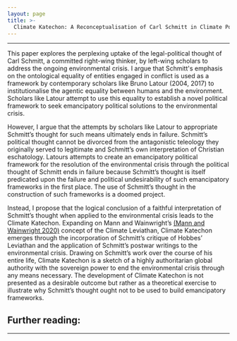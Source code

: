 ```yaml
---
layout: page
title: >- 
  Climate Katechon: A Reconceptualisation of Carl Schmitt in Climate Politics
---
```


<hr class="solid">

This paper explores the perplexing uptake of the legal-political thought of Carl Schmitt, a committed right-wing thinker, by left-wing scholars to address the ongoing environmental crisis. I argue that Schmitt's emphasis on the ontological equality of entities engaged in conflict is used as a framework by contemporary scholars like Bruno Latour (2004, 2017) to institutionalise the agentic equality between humans and the environment. Scholars like Latour attempt to use this equality to establish a novel political framework to seek emancipatory political solutions to the environmental crisis. 

However, I argue that the attempts by scholars like Latour to appropriate Schmitt’s thought for such means ultimately ends in failure. Schmitt’s political thought cannot be divorced from the antagonistic teleology they originally served to legitimate and Schmitt’s own interpretation of Christian eschatology. Latours attempts to create an emancipatory political framework for the resolution of the environmental crisis through the political thought of Schmitt ends in failure because Schmitt’s thought is itself predicated upon the failure and political undesirability of such emancipatory frameworks in the first place. The use of Schmitt’s thought in the construction of such frameworks is a doomed project.

Instead, I propose that the logical conclusion of a faithful interpretation of Schmitt’s thought when applied to the environmental crisis leads to the Climate Katechon. Expanding on Mann and Wainwright’s [(Mann and Wainwright 2020)](https://github.com/poole/poole)
concept of the Climate Leviathan, Climate Katechon emerges through the incorporation of Schmitt’s critique of Hobbes’ Leviathan and the application of Schmitt’s postwar writings to the environmental crisis. Drawing on Schmitt’s work over the course of his entire life, Climate Katechon is a sketch of a highly authoritarian global authority with the sovereign power to end the environmental crisis through any means necessary. The development of Climate Katechon is not presented as a desirable outcome but rather as a theoretical exercise to illustrate why Schmitt’s thought ought not to be used to build emancipatory frameworks.


<h2>
  Further reading:
</h2>

<hr class="solid">


